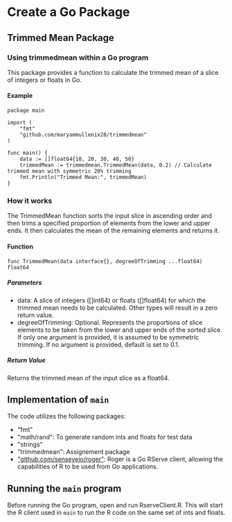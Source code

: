 # Create a Go Package
## Trimmed Mean Package
### Using trimmedmean within a Go program
This package provides a function to calculate the trimmed mean of a slice of integers or floats in Go.
#### Example
```
package main

import (
    "fmt"
    "github.com/maryammullenix28/trimmedmean"
)

func main() {
    data := []float64{10, 20, 30, 40, 50}
    trimmedMean := trimmedmean.TrimmedMean(data, 0.2) // Calculate trimmed mean with symmetric 20% trimming
    fmt.Println("Trimmed Mean:", trimmedMean)
}
```

### How it works
The TrimmedMean function sorts the input slice in ascending order and then trims a specified proportion of elements from the lower and upper ends. It then calculates the mean of the remaining elements and returns it.
#### Function
`func TrimmedMean(data interface{}, degreeOfTrimming ...float64) float64`
##### Parameters
- data: A slice of integers ([]int64) or floats ([]float64) for which the trimmed mean needs to be calculated. Other types will result in a zero return value.
- degreeOfTrimming: Optional. Represents the proportions of slice elements to be taken from the lower and upper ends of the sorted slice. If only one argument is provided, it is assumed to be symmetric trimming. If no argument is provided, default is set to 0.1.
##### Return Value
Returns the trimmed mean of the input slice as a float64.
## Implementation of `main`
The code utilizes the following packages:
- "fmt"
- "math/rand": To generate random ints and floats for test data
- "strings"
- "trimmedmean": Assignement package
- ["github.com/senseyeio/roger"](https://pkg.go.dev/github.com/senseyeio/roger): Roger is a Go RServe client, allowing the capabilities of R to be used from Go applications.
## Running the `main` program
Before running the Go program, open and run RserveClient.R. This will start the R client used in `main` to run the R code on the same set of ints and floats.
